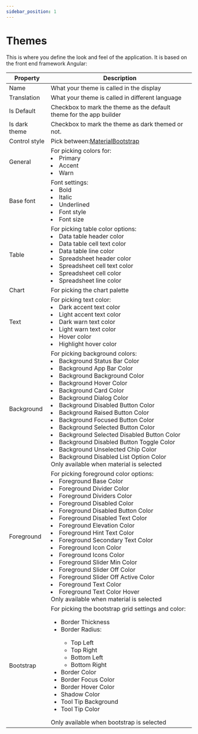 ```yaml
---
sidebar_position: 1
---
```

# Themes

This is where you define the look and feel of the application. It is based on the front end framework Angular:

| Property | Description |
| --- | --- |
| Name | What your theme is called in the display |
| Translation | What your theme is called in different language |
| Is Default | Checkbox to mark the theme as the default theme for the app builder |
| Is dark theme | Checkbox to mark the theme as dark themed or not. |
| Control style | Pick between:[Material](https://material.angular.io/)[Bootstrap](https://getbootstrap.com/) |
| General | For picking colors for: <li> Primary </li> <li> Accent </li> <li> Warn </li>|
| Base font | Font settings:<li>Bold</li><li>Italic</li><li>Underlined</li><li>Font style</li><li>Font size</li> |
| Table | For picking table color options: <li>Data table header color</li><li>Data table cell text color</li><li>Data table line color</li><li>Spreadsheet header color</li><li>Spreadsheet cell text color</li><li>Spreadsheet cell color</li><li>Spreadsheet line color</li>|
| Chart | For picking the chart palette |
| Text | For picking text color: <li>Dark accent text color</li><li>Light accent text color</li><li>Dark warn text color</li><li>Light warn text color</li><li>Hover color</li><li>Highlight hover color</li>|
| Background | For picking background colors:<li>Background Status Bar Color</li><li>Background App Bar Color</li><li>Background Background Color</li><li>Background Hover Color</li><li>Background Card Color</li><li>Background Dialog Color</li><li>Background Disabled Button Color</li><li>Background Raised Button Color</li><li>Background Focused Button Color</li><li>Background Selected Button Color</li><li>Background Selected Disabled Button Color</li><li>Background Disabled Button Toggle Color</li><li>Background Unselected Chip Color</li><li>Background Disabled List Option Color</li>Only available when material is selected |
| Foreground | For picking foreground color options:<li> Foreground Base Color</li><li> Foreground Divider Color</li><li> Foreground Dividers Color</li><li> Foreground Disabled Color</li><li> Foreground Disabled Button Color</li><li> Foreground Disabled Text Color</li><li> Foreground Elevation Color</li><li> Foreground Hint Text Color</li><li> Foreground Secondary Text Color</li><li> Foreground Icon Color</li><li> Foreground Icons Color</li><li> Foreground Slider Min Color</li><li> Foreground Slider Off Color</li><li> Foreground Slider Off Active Color</li><li> Foreground Text Color</li><li> Foreground Text Color Hover</li>Only available when material is selected |
| Bootstrap | For picking the bootstrap grid settings and color:<ul><li>Border Thickness</li><li> Border Radius:</li> <ul><li> Top Left</li> <li> Top Right</li><li> Bottom Left</li><li>Bottom Right</li> </ul><li>Border Color</li> <li> Border Focus Color</li> <li>Border Hover Color</li> <li>Shadow Color</li> <li>Tool Tip Background</li><li>Tool Tip Color</li></ul>Only available when bootstrap is selected |

